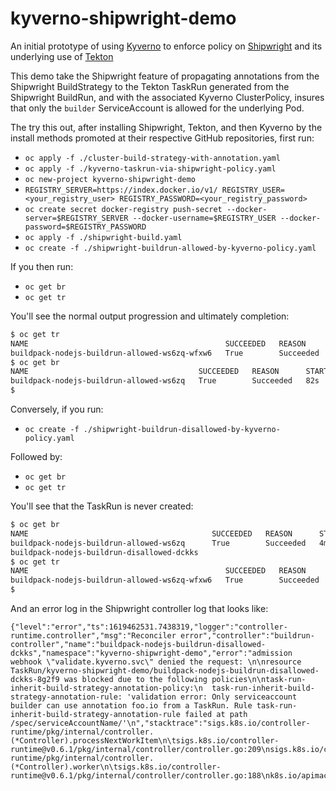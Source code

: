 # kyverno-shipwright-demo

An initial prototype of using [Kyverno](https://github.com/kyverno/kyverno) to enforce policy on [Shipwright](https://github.com/shipwright-io/build)
and its underlying use of [Tekton](https://github.com/tektoncd/pipeline)

This demo take the Shipwright feature of propagating annotations from the Shipwright BuildStrategy to the Tekton TaskRun generated from the Shipwright BuildRun,
and with the associated Kyverno ClusterPolicy, insures that only the `builder` ServiceAccount is allowed for the underlying Pod.

The try this out, after installing Shipwright, Tekton, and then Kyverno by the install methods promoted at their respective GitHub repositories, first run:
- `oc apply -f ./cluster-build-strategy-with-annotation.yaml`
- `oc apply -f ./kyverno-taskrun-via-shipwright-policy.yaml`
- `oc new-project kyverno-shipwright-demo`
- `REGISTRY_SERVER=https://index.docker.io/v1/ REGISTRY_USER=<your_registry_user> REGISTRY_PASSWORD=<your_registry_password>`
- `oc create secret docker-registry push-secret --docker-server=$REGISTRY_SERVER --docker-username=$REGISTRY_USER --docker-password=$REGISTRY_PASSWORD`
- `oc apply -f ./shipwright-build.yaml`
- `oc create -f ./shipwright-buildrun-allowed-by-kyverno-policy.yaml`

If you then run:
- `oc get br`
- `oc get tr`

You'll see the normal output progression and ultimately completion:

```bash
$ oc get tr
NAME                                            SUCCEEDED   REASON      STARTTIME   COMPLETIONTIME
buildpack-nodejs-buildrun-allowed-ws6zq-wfxw6   True        Succeeded   76s         24s
$ oc get br
NAME                                      SUCCEEDED   REASON      STARTTIME   COMPLETIONTIME
buildpack-nodejs-buildrun-allowed-ws6zq   True        Succeeded   82s         30s
$ 
```

Conversely, if you run:
- `oc create -f ./shipwright-buildrun-disallowed-by-kyverno-policy.yaml`

Followed by:
- `oc get br`
- `oc get tr`

You'll see that the TaskRun is never created:

```bash
$ oc get br
NAME                                         SUCCEEDED   REASON      STARTTIME   COMPLETIONTIME
buildpack-nodejs-buildrun-allowed-ws6zq      True        Succeeded   4m4s        3m12s
buildpack-nodejs-buildrun-disallowed-dckks                                       
$ oc get tr
NAME                                            SUCCEEDED   REASON      STARTTIME   COMPLETIONTIME
buildpack-nodejs-buildrun-allowed-ws6zq-wfxw6   True        Succeeded   4m11s       3m19s
$ 
```

And an error log in the Shipwright controller log that looks like:
```
{"level":"error","ts":1619462531.7438319,"logger":"controller-runtime.controller","msg":"Reconciler error","controller":"buildrun-controller","name":"buildpack-nodejs-buildrun-disallowed-dckks","namespace":"kyverno-shipwright-demo","error":"admission webhook \"validate.kyverno.svc\" denied the request: \n\nresource TaskRun/kyverno-shipwright-demo/buildpack-nodejs-buildrun-disallowed-dckks-8g2f9 was blocked due to the following policies\n\ntask-run-inherit-build-strategy-annotation-policy:\n  task-run-inherit-build-strategy-annotation-rule: 'validation error: Only serviceaccount builder can use annotation foo.io from a TaskRun. Rule task-run-inherit-build-strategy-annotation-rule failed at path /spec/serviceAccountName/'\n","stacktrace":"sigs.k8s.io/controller-runtime/pkg/internal/controller.(*Controller).processNextWorkItem\n\tsigs.k8s.io/controller-runtime@v0.6.1/pkg/internal/controller/controller.go:209\nsigs.k8s.io/controller-runtime/pkg/internal/controller.(*Controller).worker\n\tsigs.k8s.io/controller-runtime@v0.6.1/pkg/internal/controller/controller.go:188\nk8s.io/apimachinery/pkg/util/wait.BackoffUntil.func1\n\tk8s.io/apimachinery@v0.19.7/pkg/util/wait/wait.go:155\nk8s.io/apimachinery/pkg/util/wait.BackoffUntil\n\tk8s.io/apimachinery@v0.19.7/pkg/util/wait/wait.go:156\nk8s.io/apimachinery/pkg/util/wait.JitterUntil\n\tk8s.io/apimachinery@v0.19.7/pkg/util/wait/wait.go:133\nk8s.io/apimachinery/pkg/util/wait.Until\n\tk8s.io/apimachinery@v0.19.7/pkg/util/wait/wait.go:90"}
```

